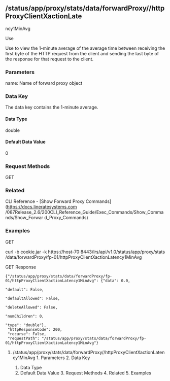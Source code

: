 ## /status/app/proxy/stats/data/forwardProxy/<name>/httpProxyClientXactionLate
ncy1MinAvg

Use

Use to view the 1-minute average of the average time between receiving the
first byte of the HTTP request from the client and sending the last byte of
the response for that request to the client.

### Parameters

name: Name of forward proxy object

### Data Key

The data key contains the 1-minute average.

#### Data Type

double

#### Default Data Value

0

### Request Methods

GET

### Related

CLI Reference - [Show Forward Proxy Commands](https://docs.lineratesystems.com
/087Release_2.6/200CLI_Reference_Guide/Exec_Commands/Show_Commands/Show_Forwar
d_Proxy_Commands)

### Examples

GET

curl -b cookie.jar -k https://host-70:8443/lrs/api/v1.0/status/app/proxy/stats
/data/forwardProxy/fp-01/httpProxyClientXactionLatency1MinAvg

GET Response

    
    
    {"/status/app/proxy/stats/data/forwardProxy/fp-01/httpProxyClientXactionLatency1MinAvg": {"data": 0.0,
                                                                                               "default": False,
                                                                                               "defaultAllowed": False,
                                                                                               "deleteAllowed": False,
                                                                                               "numChildren": 0,
                                                                                               "type": "double"},
     "httpResponseCode": 200,
     "recurse": False,
     "requestPath": "/status/app/proxy/stats/data/forwardProxy/fp-01/httpProxyClientXactionLatency1MinAvg"}
    

  1. /status/app/proxy/stats/data/forwardProxy/<name>/httpProxyClientXactionLatency1MinAvg
    1. Parameters
    2. Data Key
      1. Data Type
      2. Default Data Value
    3. Request Methods
    4. Related
    5. Examples

